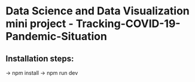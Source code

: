 # Data Science and Data Visualization mini project - Tracking-COVID-19-Pandemic-Situation

## Installation steps:

-> npm install
-> npm run dev
